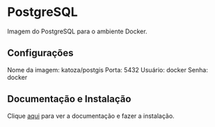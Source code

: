 # PostgreSQL

Imagem do PostgreSQL para o ambiente Docker.

## Configurações

Nome da imagem: katoza/postgis
Porta: 5432
Usuário: docker
Senha: docker

## Documentação e Instalação

Clique [aqui](https://hub.docker.com/r/kartoza/postgis) para ver a documentação e fazer a instalação.
